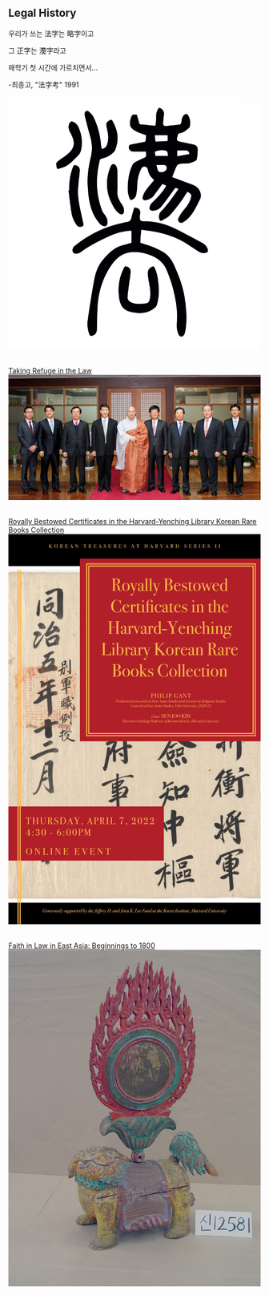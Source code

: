 ## Legal History

우리가 쓰는 法字는 略字이고  

그 正字는 灋字라고  

매학기 첫 시간에 가르치면서...  


-최종고, "法字考" 1991  

  

<img src="images/fazi.png?raw=true"/>
<br><br>

[Taking Refuge in the Law](https://dash.harvard.edu/handle/1/37368169)
<img src="images/109425_44939.jpeg?raw=true"/>
<br><br>

[Royally Bestowed Certificates in the Harvard-Yenching Library Korean Rare Books Collection](https://korea.fas.harvard.edu/event/royallybestowedcertificates)
<img src="images/kt_certs.jpeg?raw=true"/>
<br><br>

[Faith in Law in East Asia: Beginnings to 1800](https://courses.yale.edu/?keyword=east%20404&srcdb=202103)
<img src="images/HTKD.jpg?raw=true"/>
